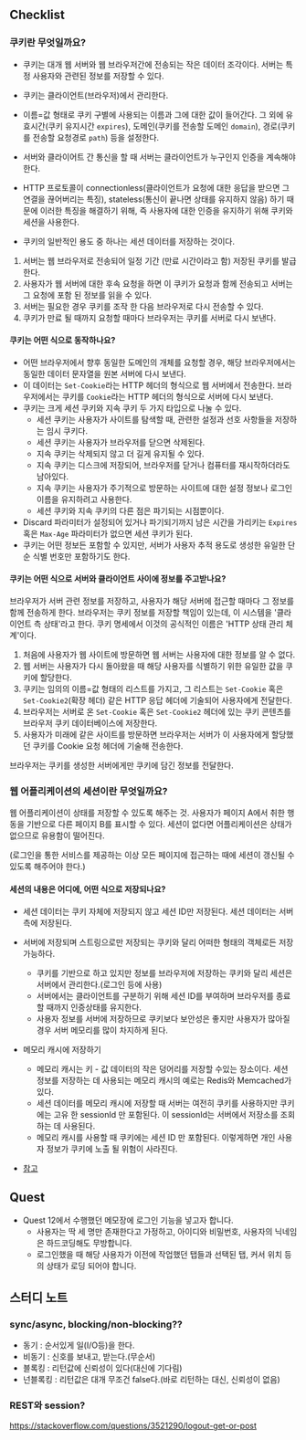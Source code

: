## Checklist

### 쿠키란 무엇일까요?

* 쿠키는 대개 웹 서버와 웹 브라우저간에 전송되는 작은 데이터 조각이다. 서버는 특정 사용자와 관련된 정보를 저장할 수 있다.
* 쿠키는 클라이언트(브라우저)에서 관리한다.
* 이름=값 형태로 쿠키 구별에 사용되는 이름과 그에 대한 값이 들어간다. 그 외에 유효시간(쿠키 유지시간 `expires`), 도메인(쿠키를 전송할 도메인 `domain`), 경로(쿠키를 전송할 요청경로 `path`) 등을 설정한다.
* 서버와 클라이어트 간 통신을 할 때 서버는 클라이언트가 누구인지 인증을 계속해야 한다.
* HTTP 프로토콜이 connectionless(클라이언트가 요청에 대한 응답을 받으면 그 연결을 끊어버리는 특징), stateless(통신이 끝나면 상태를 유지하지 않음) 하기 때문에 이러한 특징을 해결하기 위해, 즉 사용자에 대한 인증을 유지하기 위해 쿠키와 세션을 사용한다.

* 쿠키의 일반적인 용도 중 하나는 세션 데이터를 저장하는 것이다.

1. 서버는 웹 브라우저로 전송되어 일정 기간 (만료 시간이라고 함) 저장된 쿠키를 발급한다.
2. 사용자가 웹 서버에 대한 후속 요청을 하면 이 쿠키가 요청과 함께 전송되고 서버는 그 요청에 포함 된 정보를 읽을 수 있다.
3. 서버는 필요한 경우 쿠키를 조작 한 다음 브라우저로 다시 전송할 수 있다.
4. 쿠키가 만료 될 때까지 요청할 때마다 브라우저는 쿠키를 서버로 다시 보낸다.

#### 쿠키는 어떤 식으로 동작하나요?

* 어떤 브라우저에서 향후 동일한 도메인의 개체를 요청할 경우, 해당 브라우저에서는 동일한 데이터 문자열을 원본 서버에 다시 보낸다. 
* 이 데이터는 `Set-Cookie`라는 HTTP 헤더의 형식으로 웹 서버에서 전송한다. 브라우저에서는 쿠키를 `Cookie`라는 HTTP 헤더의 형식으로 서버에 다시 보낸다.
* 쿠키는 크게 세션 쿠키와 지속 쿠키 두 가지 타입으로 나눌 수 있다.
  * 세션 쿠키는 사용자가 사이트를 탐색할 때, 관련한 설정과 선호 사항들을 저장하는 임시 쿠키다.
  * 세션 쿠키는 사용자가 브라우저를 닫으면 삭제된다.
  * 지속 쿠키는 삭제되지 않고 더 길게 유지될 수 있다.
  * 지속 쿠키는 디스크에 저장되어, 브라우저를 닫거나 컴퓨터를 재시작하더라도 남아있다.
  * 지속 쿠키는 사용자가 주기적으로 방문하는 사이트에 대한 설정 정보나 로그인 이름을 유지하려고 사용한다.
  * 세션 쿠키와 지속 쿠키의 다른 점은 파기되는 시점뿐이다.
* Discard 파라미터가 설정되어 있거나 파기되기까지 남은 시간을 가리키는 `Expires` 혹은 `Max-Age` 파라미터가 없으면 세션 쿠키가 된다.
* 쿠키는 어떤 정보든 포함할 수 있지만, 서버가 사용자 추적 용도로 생성한 유일한 단순 식별 번호만 포함하기도 한다.

#### 쿠키는 어떤 식으로 서버와 클라이언트 사이에 정보를 주고받나요?

브라우저가 서버 관련 정보를 저장하고, 사용자가 해당 서버에 접근할 때마다 그 정보를 함께 전송하게 한다.
브라우저는 쿠키 정보를 저장할 책임이 있는데, 이 시스템을 '클라이언트 측 상태'라고 한다. 쿠키 명세에서 이것의 공식적인 이름은 'HTTP 상태 관리 체계'이다.

1. 처음에 사용자가 웹 사이트에 방문하면 웹 서버는 사용자에 대한 정보를 알 수 없다.
2. 웹 서버는 사용자가 다시 돌아왔을 때 해당 사용자를 식별하기 위한 유일한 값을 쿠키에 할당한다.
3. 쿠키는 임의의 이름=값 형태의 리스트를 가지고, 그 리스트는 `Set-Cookie` 혹은 `Set-Cookie2`(확장 헤더) 같은 HTTP 응답 헤더에 기술되어 사용자에게 전달한다.
4. 브라우저는 서버로 온 `Set-Cookie` 혹은 `Set-Cookie2` 헤더에 있는 쿠키 콘텐츠를 브라우저 쿠키 데이터베이스에 저장한다.
5. 사용자가 미래에 같은 사이트를 방문하면 브라우저는 서버가 이 사용자에게 할당했던 쿠키를 Cookie 요청 헤더에 기술해 전송한다.

브라우저는 쿠키를 생성한 서버에게만 쿠키에 담긴 정보를 전달한다.

### 웹 어플리케이션의 세션이란 무엇일까요?

웹 어플리케이션이 상태를 저장할 수 있도록 해주는 것. 사용자가 페이지 A에서 취한 행동을 기반으로 다른 페이지 B를 표시할 수 있다.
세션이 없다면 어플리케이션은 상태가 없으므로 유용함이 떨어진다.

(로그인을 통한 서비스를 제공하는 이상 모든 페이지에 접근하는 때에 세션이 갱신될 수 있도록 해주어야 한다.)

#### 세션의 내용은 어디에, 어떤 식으로 저장되나요?

* 세션 데이터는 쿠키 자체에 저장되지 않고 세션 ID만 저장된다. 세션 데이터는 서버 측에 저장된다.
* 서버에 저장되며 스트링으로만 저장되는 쿠키와 달리 어떠한 형태의 객체로든 저장 가능하다.
  * 쿠키를 기반으로 하고 있지만 정보를 브라우저에 저장하는 쿠키와 달리 세션은 서버에서 관리한다.(로그인 등에 사용)
  * 서버에서는 클라이언트를 구분하기 위해 세션 ID를 부여하며 브라우저를 종료할 때까지 인증상태를 유지한다.
  * 사용자 정보를 서버에 저장하므로 쿠키보다 보안성은 좋지만 사용자가 많아질 경우 서버 메모리를 많이 차지하게 된다.

* 메모리 캐시에 저장하기
  * 메모리 캐시는 키 - 값 데이터의 작은 덩어리를 저장할 수있는 장소이다. 세션 정보를 저장하는 데 사용되는 메모리 캐시의 예로는 Redis와 Memcached가 있다.
  * 세션 데이터를 메모리 캐시에 저장할 때 서버는 여전히 쿠키를 사용하지만 쿠키에는 고유 한 sessionId 만 포함된다. 이 sessionId는 서버에서 저장소를 조회하는 데 사용된다.
  * 메모리 캐시를 사용할 때 쿠키에는 세션 ID 만 포함된다. 이렇게하면 개인 사용자 정보가 쿠키에 노출 될 위험이 사라진다.

* [참고](https://nodewebapps.com/2017/06/18/how-do-nodejs-sessions-work/)

## Quest

* Quest 12에서 수행했던 메모장에 로그인 기능을 넣고자 합니다.
  * 사용자는 딱 세 명만 존재한다고 가정하고, 아이디와 비밀번호, 사용자의 닉네임은 하드코딩해도 무방합니다.
  * 로그인했을 때 해당 사용자가 이전에 작업했던 탭들과 선택된 탭, 커서 위치 등의 상태가 로딩 되어야 합니다.

## 스터디 노트

### sync/async, blocking/non-blocking??

* 동기 : 순서있게 일(I/O등)을 한다.
* 비동기 : 신호를 보내고, 받는다.(무순서)
* 블록킹 : 리턴값에 신뢰성이 있다(대신에 기다림)
* 넌블록킹 : 리턴값은 대개 무조건 false다.(바로 리턴하는 대신, 신뢰성이 없음)

### REST와 session?
https://stackoverflow.com/questions/3521290/logout-get-or-post
